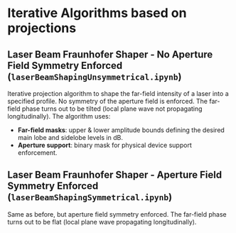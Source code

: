 # Iterative Algorithms based on projections

## Laser Beam Fraunhofer Shaper - No Aperture Field Symmetry Enforced (`laserBeamShapingUnsymmetrical.ipynb`)

Iterative projection algorithm to shape the far-field intensity of a laser into a specified profile. No symmetry of the aperture field is enforced. The far-field phase turns out to be tilted (local plane wave not propagating longitudinally). The algorithm uses:

- **Far-field masks**: upper & lower amplitude bounds defining the desired main lobe and sidelobe levels in dB.
- **Aperture support**: binary mask for physical device support enforcement.

## Laser Beam Fraunhofer Shaper - Aperture Field Symmetry Enforced (`laserBeamShapingSymmetrical.ipynb`)

Same as before, but aperture field symmetry enforced. The far-field phase turns out to be flat (local plane wave propagating longitudinally).
